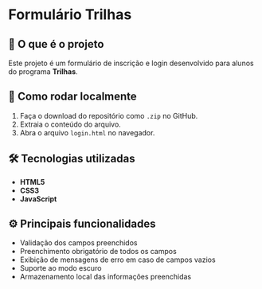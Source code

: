 # Formulário Trilhas

## 📌 O que é o projeto

Este projeto é um formulário de inscrição e login desenvolvido para alunos do programa **Trilhas**.

## 🚀 Como rodar localmente

1. Faça o download do repositório como `.zip` no GitHub.
2. Extraia o conteúdo do arquivo.
3. Abra o arquivo `login.html` no navegador.

## 🛠️ Tecnologias utilizadas

- **HTML5**
- **CSS3**
- **JavaScript**

## ⚙️ Principais funcionalidades

- Validação dos campos preenchidos
- Preenchimento obrigatório de todos os campos
- Exibição de mensagens de erro em caso de campos vazios
- Suporte ao modo escuro
- Armazenamento local das informações preenchidas
